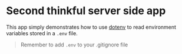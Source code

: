 # Second thinkful server side app

This app simply demonstrates how to use [dotenv](https://github.com/motdotla/dotenv) to read environment variables stored in a `.env` file.

>Remember to add `.env` to your .gitignore file